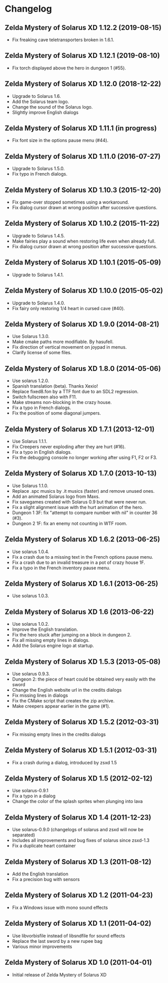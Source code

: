 # Changelog

## Zelda Mystery of Solarus XD 1.12.2 (2019-08-15)

* Fix freaking cave teletransporters broken in 1.6.1.

## Zelda Mystery of Solarus XD 1.12.1 (2019-08-10)

* Fix torch displayed above the hero in dungeon 1 (#55).

## Zelda Mystery of Solarus XD 1.12.0 (2018-12-22)

* Upgrade to Solarus 1.6.
* Add the Solarus team logo.
* Change the sound of the Solarus logo.
* Slightly improve English dialogs

## Zelda Mystery of Solarus XD 1.11.1 (in progress)

* Fix font size in the options pause menu (#44).

## Zelda Mystery of Solarus XD 1.11.0 (2016-07-27)

* Upgrade to Solarus 1.5.0.
* Fix typo in French dialogs.

## Zelda Mystery of Solarus XD 1.10.3 (2015-12-20)

* Fix game-over stopped sometimes using a workaround.
* Fix dialog cursor drawn at wrong position after successive questions.

## Zelda Mystery of Solarus XD 1.10.2 (2015-11-22)

* Upgrade to Solarus 1.4.5.
* Make fairies play a sound when restoring life even when already full.
* Fix dialog cursor drawn at wrong position after successive questions.

## Zelda Mystery of Solarus XD 1.10.1 (2015-05-09)

* Upgrade to Solarus 1.4.1.

## Zelda Mystery of Solarus XD 1.10.0 (2015-05-02)

* Upgrade to Solarus 1.4.0.
* Fix fairy only restoring 1/4 heart in cursed cave (#40).

## Zelda Mystery of Solarus XD 1.9.0 (2014-08-21)

* Use Solarus 1.3.0.
* Make cmake paths more modifiable. By hasufell.
* Fix direction of vertical movement on joypad in menus.
* Clarify license of some files.

## Zelda Mystery of Solarus XD 1.8.0 (2014-05-06)

* Use solarus 1.2.0.
* Spanish translation (beta). Thanks Xexio!
* Replace fixed8.fon by a TTF font due to an SDL2 regression.
* Switch fullscreen also with F11.
* Make streams non-blocking in the crazy house.
* Fix a typo in French dialogs.
* Fix the position of some diagonal jumpers.

## Zelda Mystery of Solarus XD 1.7.1 (2013-12-01)

* Use Solarus 1.1.1.
* Fix Creepers never exploding after they are hurt (#16).
* Fix a typo in English dialogs.
* Fix the debugging console no longer working after using F1, F2 or F3.

## Zelda Mystery of Solarus XD 1.7.0 (2013-10-13)

* Use Solarus 1.1.0.
* Replace .spc musics by .it musics (faster) and remove unused ones.
* Add an animated Solarus logo from Maxs.
* Fix savegames created with Solarus 0.9 but that were never run.
* Fix a slight alignment issue with the hurt animation of the hero.
* Dungeon 1 3F: fix "attempt to compare number with nil" in counter 36 (#3).
* Dungeon 2 1F: fix an enemy not counting in WTF room.

## Zelda Mystery of Solarus XD 1.6.2 (2013-06-25)

* Use solarus 1.0.4.
* Fix a crash due to a missing text in the French options pause menu.
* Fix a crash due to an invalid treasure in a pot of crazy house 1F.
* Fix a typo in the French inventory pause menu.

## Zelda Mystery of Solarus XD 1.6.1 (2013-06-25)

* Use solarus 1.0.3.

## Zelda Mystery of Solarus XD 1.6 (2013-06-22)

* Use solarus 1.0.2.
* Improve the English translation.
* Fix the hero stuck after jumping on a block in dungeon 2.
* Fix all missing empty lines in dialogs.
* Add the Solarus engine logo at startup.

## Zelda Mystery of Solarus XD 1.5.3 (2013-05-08)

* Use solarus 0.9.3.
* Dungeon 2: the piece of heart could be obtained very easily with the sword
* Change the English website url in the credits dialogs
* Fix missing lines in dialogs
* Fix the CMake script that creates the zip archive.
* Make creepers appear earlier in the game (#1).

## Zelda Mystery of Solarus XD 1.5.2 (2012-03-31)

* Fix missing empty lines in the credits dialogs

## Zelda Mystery of Solarus XD 1.5.1 (2012-03-31)

* Fix a crash during a dialog, introduced by zsxd 1.5

## Zelda Mystery of Solarus XD 1.5 (2012-02-12)

* Use solarus-0.9.1
* Fix a typo in a dialog
* Change the color of the splash sprites when plunging into lava

## Zelda Mystery of Solarus XD 1.4 (2011-12-23)

* Use solarus-0.9.0 (changelogs of solarus and zsxd will now be separated)
* Includes all improvements and bug fixes of solarus since zsxd-1.3
* Fix a duplicate heart container

## Zelda Mystery of Solarus XD 1.3 (2011-08-12)

* Add the English translation
* Fix a precision bug with sensors

## Zelda Mystery of Solarus XD 1.2 (2011-04-23)

* Fix a Windows issue with mono sound effects

## Zelda Mystery of Solarus XD 1.1 (2011-04-02)

* Use libvorbisfile instead of libsndfile for sound effects
* Replace the last sword by a new rupee bag
* Various minor improvements

## Zelda Mystery of Solarus XD 1.0 (2011-04-01)

* Initial release of Zelda Mystery of Solarus XD
